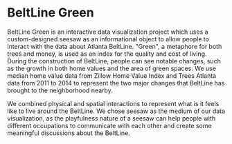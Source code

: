 # BeltLine Green

BeltLine Green is an interactive data visualization project which uses a custom-designed seesaw as an informational object to allow people to interact with the data about Atlanta BeltLine. "Green", a metaphore for both trees and money, is used as an index for the quality and cost of living. During the construction of BeltLine, people can see notable changes, such as the growth in both home values and the area of green spaces. We use median home value data from Zillow Home Value Index and Trees Atlanta data from 2011 to 2014 to represent the two major changes that BeltLine has brought to the neighborhood nearby. 

We combined physical and spatial interactions to represent what is it feels like to live around the BeltLine. We chose seesaw as the medium of our data visualization, as the playfulness nature of a seesaw can help people with different occupations to communicate with each other and create some meaningful discussions about the BeltLine.
